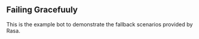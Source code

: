 ## Failing Gracefuuly

This is the example bot to demonstrate the fallback scenarios provided by Rasa.

<!-- The presentation discussed the basics of Rasa, starting from what a chatbot is, all the way to building one with Rasa.

This example builds on our v1 chatbot, the code for which you can find [here](../RasaChatbot).

### Improvements over Chatbot v1
- handles the sad path where the user may not want to provide information
- handles the case where the user may provide on partial information, like only their name or only their email
- provides the user with further actions once a valid name and email are supplied
    - the user can choose to end the conversation by choosing the "That's all" option
    - the user can provide another set of name and email by choosing the "Add More Information" option.
- makes use of custom actions
- makes use of rules
- has mutliple stories to handle different scenarios

A few cases that are handled in v2 but weren't in v1:  

**The user isn't willing to provide their information**
```
👨 : Hey

🤖 : Please provide your contact information

👨 : don't want to

🤖 : Sorry! You'll have to provide your information to proceed.
```

**The user provides only partial information**
```
👨 : Hey

🤖 : Please provide your contact information

👨 : Sure. The name is John.

🤖 : Thanks. Could you also provide your email?
```
**The user provides no information**
```
👨 : Hey

🤖 : Please provide your contact information

👨 : Sure.

🤖 : Please provide your contact information
```
**The user is shown further actions and chooses to end the conversation**
```
👨 : Hey

🤖 : Please provide your contact information

👨 : Sure. Its john. And email is john@email.com

🤖 : Thanks! What would you like to do next?
    - That's all
    - Add More Information

👨 : That's all

🤖 : Thanks for your time!
```
**The user is shown further actions and chooses to add more information**
```
👨 : Hey

🤖 : Please provide your contact information

👨 : Sure. Its john. And email is john@email.com

🤖 : Thanks! What would you like to do next?
    - That's all
    - Add More Information

👨 : Add More Information

🤖 : Please provide your contact information
```

### Contents
This project follows the format of a standard Rasa project. There's a directory called `data` for training data like nlu, stories, and rules.

There's a directory called `actions`, which contains all your custom actions.

You'll also find the `domain.yml` file, which mentions all your intents, entities, slots, responses and actions.

Finally, there's the `config.yml` file, which specifies the components your bot is comprised of.

### Usage
1. Clone this repo
2. Navigate to the RasaChatbot directory
3. Install rasa>=2.6.2 in an env.

Modify the files in `data/` or the `domain.yml` file to play around.

### Training the bot
#### Validating the data
Before training the bot, a good practice is to check for any inconsistencies in the stories and rules, though in a project this simple, it's unlikely to occur.
```
$ rasa data validate
```

#### Training
To train the bot, we simply use the rasa train command. We'll provide a name to the model for better organization, but it's not necessary.
```
$ rasa train --fixed-model-name contact_bot_v2
```

### Chatting with the bot
To test your bot, open a new terminal window and start a rasa shell session.
```
$ rasa shell
```
This will let you chat with your bot in your terminal. If you want a more interactive UI and a little more debugging information like what intents were identified and what entities were extracted, you can use Rasa X.

---

You can find me on medium [here](https://polaris000.medium.com). -->
